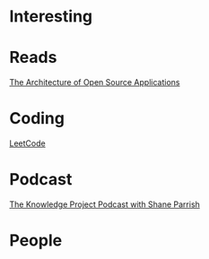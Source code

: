 # Interesting 

#  Reads
[The Architecture of Open Source Applications](http://www.aosabook.org/en/index.html)

# Coding
[LeetCode](https://leetcode.com/)

# Podcast
[The Knowledge Project Podcast with Shane Parrish](https://fs.blog/the-knowledge-project/)

# People

